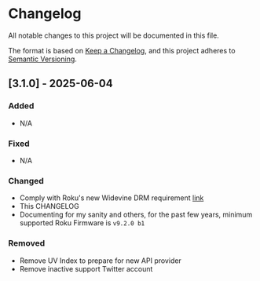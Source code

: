 # Changelog

All notable changes to this project will be documented in this file.

The format is based on [Keep a Changelog](https://keepachangelog.com/en/1.1.0/),
and this project adheres to [Semantic Versioning](https://semver.org/spec/v2.0.0.html).

## [3.1.0] - 2025-06-04

### Added

- N/A

### Fixed

- N/A

### Changed

- Comply with Roku's new Widevine DRM requirement [link](https://blog.roku.com/developer/playready-sunset)
- This CHANGELOG
- Documenting for my sanity and others, for the past few years, minimum supported Roku Firmware is `v9.2.0 b1`

### Removed

- Remove UV Index to prepare for new API provider
- Remove inactive support Twitter account

